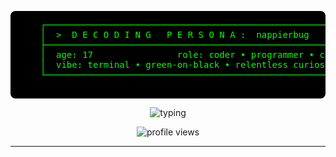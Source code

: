 <!-- README: nappierbug — 17yo Coder / Security Enthusiast -->
<p align="center">
  <pre style="background:#000;color:#00FF00;padding:14px;border-radius:8px;font-family:monospace;">
    ┌─────────────────────────────────────────────────────────────┐
    │  >  D E C O D I N G   P E R S O N A :  nappierbug          │
    ├─────────────────────────────────────────────────────────────┤
    │  age: 17                role: coder • programmer • curious │
    │  vibe: terminal • green-on-black • relentless curiosity     │
    └─────────────────────────────────────────────────────────────┘
  </pre>
</p>

<p align="center">
  <img src="https://readme-typing-svg.herokuapp.com?font=Fira+Code&size=22&color=00FF00&center=true&vCenter=true&width=700&lines=>+Booting...;>+Profile+Loaded+as+nappierbug;>+Engage+to+learn+more..." alt="typing">
</p>

<p align="center">
  <img src="https://komarev.com/ghpvc/?username=nappierbug&label=Profile+Views&color=00ff00&style=for-the-badge" alt="profile views" />
</p>

---
